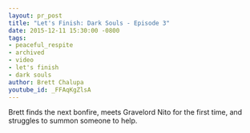 ```yaml
---
layout: pr_post
title: "Let's Finish: Dark Souls - Episode 3"
date: 2015-12-11 15:30:00 -0800
tags:
- peaceful_respite
- archived
- video
- let's finish
- dark souls
author: Brett Chalupa
youtube_id: _FFAqKgZlsA
---
```


Brett finds the next bonfire, meets Gravelord Nito for the first time,
and struggles to summon someone to help.
